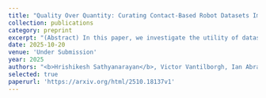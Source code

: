 ```yaml
---
title: "Quality Over Quantity: Curating Contact-Based Robot Datasets Improves Learning"
collection: publications
category: preprint
excerpt: "(Abstract) In this paper, we investigate the utility of datasets and whether more data or the “right” data is advantageous for robot learning. In particular, we are interested on quantifying the utility of contact-based data as contact holds significant information for robot learning. Our approach derives a contact-aware objective function for learning object dynamics and shape from pose and contact data. We show that the contact-aware Fisher-information metric can be used to rank and curate contact-data based on how informative data is for learning. In addition, we find that selecting a reduced dataset based on this ranking improves the learning task while also making learning a deterministic process. Interestingly, our results show that more data is not necessarily advantageous, and rather, less but informative data can accelerate learning, especially depending on the contact interactions. Last, we show how our metric can be used to provide initial guidance on data curation for contact-based robot learning."
date: 2025-10-20
venue: 'Under Submission'
year: 2025
authors: "<b>Hrishikesh Sathyanarayan</b>, Victor Vantilborgh, Ian Abraham"
selected: true
paperurl: 'https://arxiv.org/html/2510.18137v1'
---
```


